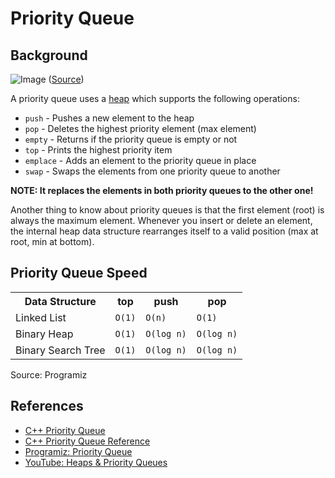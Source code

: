 # Priority Queue

## Background

![Image](https://cdn.programiz.com/sites/tutorial2program/files/Introduction.png)
([Source](https://www.programiz.com/dsa/priority-queue))

A priority queue uses a [heap](../heap/README.md) which supports the following operations:

-   `push` - Pushes a new element to the heap
-   `pop` - Deletes the highest priority element (max element)
-   `empty` - Returns if the priority queue is empty or not
-   `top` - Prints the highest priority item
-   `emplace` - Adds an element to the priority queue in place
-   `swap` - Swaps the elements from one priority queue to another

**NOTE: It replaces the elements in both priority queues to the other one!**

Another thing to know about priority queues is that the first element (root) is always the maximum element. Whenever you insert or delete an element, the internal heap data structure rearranges itself to a valid position (max at root, min at bottom).

## Priority Queue Speed

<table border="0">
		<tbody>
			<tr>
				<th>Data Structure</th>
				<th>top</th>
				<th>push</th>
				<th>pop</th>
			</tr>
			<tr>
				<td>Linked List</td>
				<td><code>O(1)</code></td>
				<td><code>O(n)</code></td>
				<td><code>O(1)</code></td>
			</tr>
			<tr>
				<td>Binary Heap</td>
				<td><code>O(1)</code></td>
				<td><code>O(log n)</code></td>
				<td><code>O(log n)</code></td>
			</tr>
			<tr>
				<td>Binary Search Tree</td>
				<td><code>O(1)</code></td>
				<td><code>O(log n)</code></td>
				<td><code>O(log n)</code></td>
			</tr>
		</tbody>
	</table>

Source: Programiz

## References

-   [C++ Priority Queue](http://www.cplusplus.com/reference/queue/priority_queue/swap/)
-   [C++ Priority Queue Reference](https://en.cppreference.com/w/cpp/container/priority_queue)
-   [Programiz: Priority Queue](https://www.programiz.com/dsa/priority-queue)
-   [YouTube: Heaps & Priority Queues](https://www.youtube.com/watch?v=qXdt1AHMB2o)
